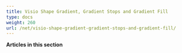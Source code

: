 ```yaml
---
title: Visio Shape Gradient, Gradient Stops and Gradient Fill
type: docs
weight: 260
url: /net/visio-shape-gradient-gradient-stops-and-gradient-fill/
---
```


**Articles in this section**

